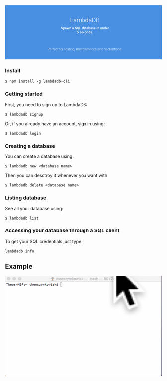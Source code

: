 ![LambdaDB](assets/headerFull.png)

### Install

```
$ npm install -g lambdadb-cli
```

### Getting started

First, you need to sign up to LambdaDB:

```
$ lambdadb signup
```

Or, if you already have an account, sign in using:

```
$ lambdadb login
```

### Creating a database

You can create a database using:

```
$ lambdadb new <database name>
```

Then you can desctroy it whenever you want with

```
$ lambdadb delete <database name>
```

### Listing database

See all your database using:

```
$ lambdadb list
```

### Accessing your database through a SQL client

To get your SQL credentials just type:

```
lambdadb info
```

## Example

![Demo](assets/demo.gif)
